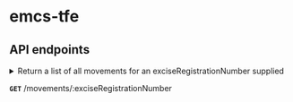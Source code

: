 
# emcs-tfe

## API endpoints

<details>
<summary>Return a list of all movements for an exciseRegistrationNumber supplied

**`GET`** /movements/:exciseRegistrationNumber</summary>

### Query string search parameters

| paramName            | Type   | Values                                                                     | Default                      |
|----------------------|--------|----------------------------------------------------------------------------|------------------------------|
| search.traderRole    | String | - `Consignor and/or Consignee` <br> - `Consignor` <br> - `Consignee`       | `Consignor and/or Consignee` | 
| search.sortField     | String | - `MessageType` <br> - `DateReceived` <br> - `ARC` <br>  - `ReadIndicator` | `DateReceived`               |
| search.sortOrder     | String | - `D` _(Descednding)_ <br> - `A` _(Ascending)_                             | `D`                          |
| search.startPosition | Int    | Valid Integer > 0                                                          | 1                            |
| search.maxRows       | Int    | Valid Integer > 0                                                          | 30                           |

E.g. to search for the first 15 movements by Consignor ordered by DateReceived ascending, the call would be:

`/movements/:exciseRegistrationNumber?search.traderRole=Consignor&search.sortOrder=A&search.maxRows=15`

### Responses

**Status**: 200 (OK) 

**Body**:

```json
{
  "movements": [
    {
      "arc": "GBTR000000EMCS1000040",
      "dateOfDispatch": "2009-01-26T14:12:00.943Z",
      "movementStatus": "Accepted",
      "otherTraderID": "ABCD1234"
    },
    {
      "arc": "GBTR000000EMCS1000044",
      "dateOfDispatch": "2009-01-26T14:15:00.943Z",
      "movementStatus": "Accepted",
      "otherTraderID": "ABCD1234"
    }
  ]
}
```

**Status**: 500 (ISE)

**Body**:

```json
{
  "message": "JSON validation error"
}
```
</details>
  